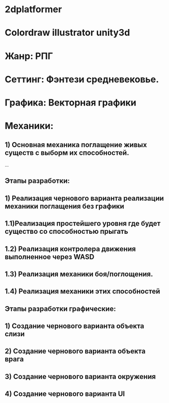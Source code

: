 # 2dplatformer
# Colordraw illustrator unity3d
# Жанр: РПГ

# Сеттинг: Фэнтези средневековье.
# Графика: Векторная графики
# Механики:
## 1) Основная механика поглащение живых существ с выборм  их способностей.
...

## Этапы разработки:
## 1) Реализация чернового варианта реализации механики поглащения без графики
## 1.1)Реализация простейшего уровня где будет существо со способностью прыгать
## 1.2) Реализация контролера движения выполненное через WASD
## 1.3) Реализация механики боя/поглощения.
## 1.4) Реализация механики этих способностей


## Этапы разработки графические:
## 1) Создание чернового варианта объекта слизи
## 2) Создание чернового варианта объекта врага
## 3) Создание чернового варианта окружения
## 4) Создание чернового варианта UI
